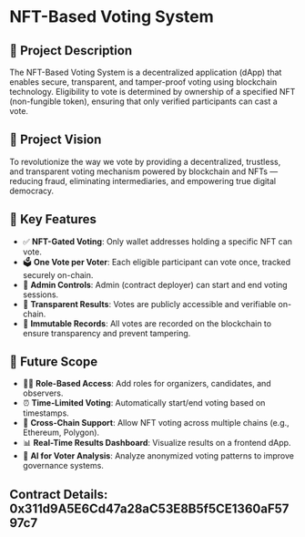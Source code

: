 # NFT-Based Voting System

## 📝 Project Description
The NFT-Based Voting System is a decentralized application (dApp) that enables secure, transparent, and tamper-proof voting using blockchain technology. Eligibility to vote is determined by ownership of a specified NFT (non-fungible token), ensuring that only verified participants can cast a vote.

## 🌟 Project Vision
To revolutionize the way we vote by providing a decentralized, trustless, and transparent voting mechanism powered by blockchain and NFTs — reducing fraud, eliminating intermediaries, and empowering true digital democracy.

## 🚀 Key Features
- ✅ **NFT-Gated Voting**: Only wallet addresses holding a specific NFT can vote.
- 🗳️ **One Vote per Voter**: Each eligible participant can vote once, tracked securely on-chain.
- 📢 **Admin Controls**: Admin (contract deployer) can start and end voting sessions.
- 🧾 **Transparent Results**: Votes are publicly accessible and verifiable on-chain.
- 🔐 **Immutable Records**: All votes are recorded on the blockchain to ensure transparency and prevent tampering.

## 🔮 Future Scope
- 🧑‍⚖️ **Role-Based Access**: Add roles for organizers, candidates, and observers.
- ⏰ **Time-Limited Voting**: Automatically start/end voting based on timestamps.
- 🔗 **Cross-Chain Support**: Allow NFT voting across multiple chains (e.g., Ethereum, Polygon).
- 📊 **Real-Time Results Dashboard**: Visualize results on a frontend dApp.
- 🧠 **AI for Voter Analysis**: Analyze anonymized voting patterns to improve governance systems.


## Contract Details: 0x311d9A5E6Cd47a28aC53E8B5f5CE1360aF5797c7
